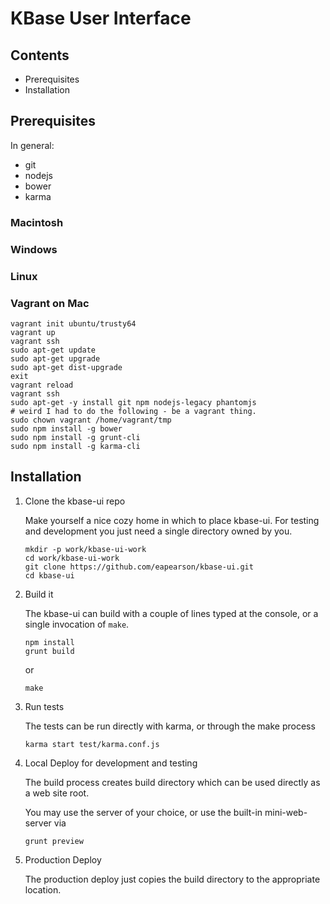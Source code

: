 # KBase User Interface

## Contents

- Prerequisites
- Installation


## Prerequisites

In general:

- git
- nodejs
- bower
- karma

### Macintosh

### Windows

### Linux

### Vagrant on Mac

    vagrant init ubuntu/trusty64
    vagrant up
    vagrant ssh
    sudo apt-get update
    sudo apt-get upgrade
    sudo apt-get dist-upgrade
    exit
    vagrant reload
    vagrant ssh
    sudo apt-get -y install git npm nodejs-legacy phantomjs
    # weird I had to do the following - be a vagrant thing.
    sudo chown vagrant /home/vagrant/tmp 
    sudo npm install -g bower
    sudo npm install -g grunt-cli
    sudo npm install -g karma-cli

## Installation


1. Clone the kbase-ui repo

    Make yourself a nice cozy home in which to place kbase-ui. For testing and development you just need a single directory owned by you.

    ```
    mkdir -p work/kbase-ui-work
    cd work/kbase-ui-work
    git clone https://github.com/eapearson/kbase-ui.git
    cd kbase-ui
    ```

2. Build it

    The kbase-ui can build with a couple of lines typed at the console, or a single invocation of ```make```.

    ```
    npm install
    grunt build
    ```

    or 

    ```
    make
    ```

3. Run tests

    The tests can be run directly with karma, or through the make process

    ```
    karma start test/karma.conf.js
    ```

4. Local Deploy for development and testing

    The build process creates build directory which can be used directly as a web site root. 

    You may use the server of your choice, or use the built-in mini-web-server via

    ```
    grunt preview
    ```

5. Production Deploy

    The production deploy just copies the build directory to the appropriate location.